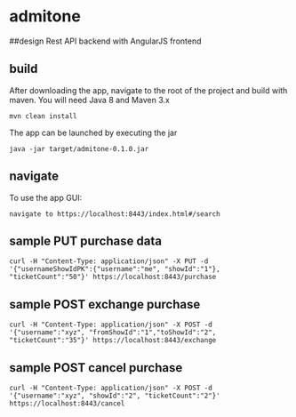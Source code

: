 admitone
=========
##design
Rest API backend with AngularJS frontend

## build 
After downloading the app, navigate to the root of the project and build with maven.  You will need Java 8 and Maven 3.x

    mvn clean install

The app can be launched by executing the jar

    java -jar target/admitone-0.1.0.jar

## navigate
To use the app GUI:

    navigate to https://localhost:8443/index.html#/search

## sample PUT purchase data

    curl -H "Content-Type: application/json" -X PUT -d '{"usernameShowIdPK":{"username":"me", "showId":"1"}, "ticketCount":"50"}' https://localhost:8443/purchase

## sample POST exchange purchase

    curl -H "Content-Type: application/json" -X POST -d '{"username":"xyz", "fromShowId":"1","toShowId":"2", "ticketCount":"35"}' https://localhost:8443/exchange

## sample POST cancel purchase

    curl -H "Content-Type: application/json" -X POST -d '{"username":"xyz", "showId":"2", "ticketCount":"2"}' https://localhost:8443/cancel                  
